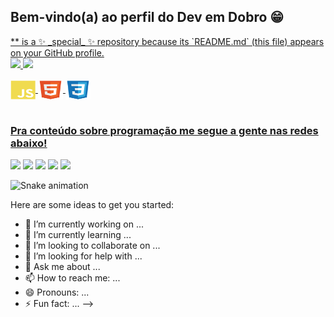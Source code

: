 ## Bem-vindo(a) ao perfil do Dev em Dobro 😁

<div>
<a href="https://github.com/juniorelias1999">
** is a ✨ _special_ ✨ repository because its `README.md` (this file) appears on your GitHub profile.
 <div>
  <a href="https://github.com/juniorelias1999">
  <img height="180em" src="https://github-readme-stats.vercel.app/api?username=juniorelias1999&show_icons=true&theme=tokyonight&include_all_commits=true&count_private=true"/>
  <img height="180em" src="https://github-readme-stats.vercel.app/api/top-langs/?username=juniorelias1999&layout=compact&langs_count=6&theme=tokyonight"/>
</div>
<div style="display: inline_block"><br>
  <img align="center" alt="Js" height="30" width="40" src="https://raw.githubusercontent.com/devicons/devicon/master/icons/javascript/javascript-plain.svg">
  <img align="center" alt="HTML" height="30" width="40" src="https://raw.githubusercontent.com/devicons/devicon/master/icons/html5/html5-original.svg">
  <img align="center" alt="CSS" height="30" width="40" src="https://raw.githubusercontent.com/devicons/devicon/master/icons/css3/css3-original.svg">
</div>

 <br>

  ### Pra conteúdo sobre programação me segue a gente nas redes abaixo!

<div> 
  <a href="" target="_blank"><img src="=for-the-badge&logo=youtube&logoColor=white" target="_blank"></a>
  <a href="" target="_blank"><img src="https://img.shields.io/badge/https://www.instagram.com/juniorelias1999/=white" target="_blank"></a>
 <a href="" target="_blank"><img src="https://img.shields.io/badge/https://outlook.live.com/mail/0/" 
target="_blank"></a> 
  <a href=""><img src="https://img.shields.io/badge/-Gmail-httpss://mail.google.com/mail/u/0/?pli=1#inbox" 
  target="_blank"></a>
  <a href="" target="_blank"><img src="https://img.shields.io/badge/-LinkedIn-%230077B5?style=for-the-badge&logo=linkedin&lhttps://www.linkedin.com/feed/" target="_blank"></a> 

  ![Snake animation](https://github.com/cadudevemdobro/cadudevemdobro/blob/output/github-contribution-grid-snake.svg)

Here are some ideas to get you started:
- 🔭 I’m currently working on ...
- 🌱 I’m currently learning ...
- 👯 I’m looking to collaborate on ...
- 🤔 I’m looking for help with ...
- 💬 Ask me about ...
- 📫 How to reach me: ...
- 😄 Pronouns: ...
- ⚡ Fun fact: ...
-->
